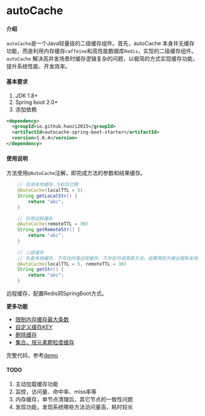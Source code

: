 # autoCache

#### 介绍
`autoCache`是一个Java轻量级的二级缓存组件。首先，autoCache 本身并无缓存功能，而是利用内存缓存`caffeine`和高性能数据库`Redis`，实现的二级缓存组件。
`autoCache` 解决高并发场景时缓存逻辑复杂的问题，以极简的方式实现缓存功能，提升系统性能、开发效率。

#### 基本要求

1.  JDK 1.8+
2.  Spring boot 2.0+
3.  添加依赖
```xml
<dependency>
  <groupId>io.github.haozi2015</groupId>
  <artifactId>autocache-spring-boot-starter</artifactId>
  <version>1.0.4</version>
</dependency>
```

#### 使用说明
方法使用`@AutoCache`注解，即完成方法的参数和结果缓存。

```java
    // 仅用本地缓存，5秒后过期
    @AutoCache(localTTL = 5)
    String getLocalStr() {
        return "abc";
    }

    // 仅用远程缓存
    @AutoCache(remoteTTL = 30)
    String getRemoteStr() {
        return "abc";
    }
            
    // 二级缓存
    // 先查本地缓存，不存在时查远程缓存，不存在时调用原方法，结果再依次被远程和本地缓存
    @AutoCache(localTTL = 5, remoteTTL = 30)
    String getStr() {
        return "abc";
    }

```
远程缓存，配置Redis同SpringBoot方式。

**更多功能**

+ [限制内存缓存最大条数](./autocache-spring-boot-starter-demo/src/main/java/com/haozi/cache/demo/SimpleAutoCacheDemo.java)
+ [自定义缓存KEY](./autocache-spring-boot-starter-demo/src/main/java/com/haozi/cache/demo/HighLevelAutoCacheDemo.java)
+ [删除缓存](./autocache-spring-boot-starter-demo/src/main/java/com/haozi/cache/demo/HighLevelAutoCacheDemo.java)
+ [集合，按元素颗粒度缓存](./autocache-spring-boot-starter-demo/src/main/java/com/haozi/cache/demo/ComplexAutoCacheDemo.java)

完整代码，参考[demo](./autocache-spring-boot-starter-demo/src/main/java/com/haozi/cache/demo)

#### TODO 
1. 主动加载缓存功能
2. 监控，访问量、命中率、miss率等
3. 内存缓存，单节点清理后，其它节点的一致性问题
4. 发现功能，发现系统哪些方法访问量高，耗时较长


 